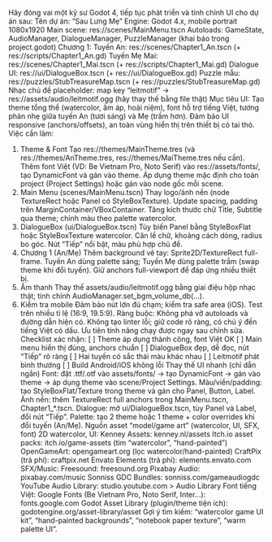 Hãy đóng vai một kỹ sư Godot 4, tiếp tục phát triển và tinh chỉnh UI cho dự án sau:
Tên dự án: “Sau Lưng Mẹ”
Engine: Godot 4.x, mobile portrait 1080x1920
Main scene: res://scenes/MainMenu.tscn
Autoloads: GameState, AudioManager, DialogueManager, PuzzleManager (khai báo trong project.godot)
Chương 1:
Tuyến An: res://scenes/Chapter1_An.tscn (+ res://scripts/Chapter1_An.gd)
Tuyến Mẹ Mai: res://scenes/Chapter1_Mai.tscn (+ res://scripts/Chapter1_Mai.gd)
Dialogue UI: res://ui/DialogueBox.tscn (+ res://ui/DialogueBox.gd)
Puzzle mẫu: res://puzzles/StubTreasureMap.tscn (+ res://puzzles/StubTreasureMap.gd)
Nhạc chủ đề placeholder: map key “leitmotif” → res://assets/audio/leitmotif.ogg (hãy thay thế bằng file thật)
Mục tiêu UI:
Tạo theme tổng thể (watercolor, ấm áp, hoài niệm), font hỗ trợ tiếng Việt, tương phản nhẹ giữa tuyến An (tươi sáng) và Mẹ (trầm hơn).
Đảm bảo UI responsive (anchors/offsets), an toàn vùng hiển thị trên thiết bị có tai thỏ.
Việc cần làm:

1. Theme & Font
   Tạo res://themes/MainTheme.tres (và res://themes/AnTheme.tres, res://themes/MaiTheme.tres nếu cần).
   Thêm font Việt (VD: Be Vietnam Pro, Noto Serif) vào res://assets/fonts/, tạo DynamicFont và gán vào theme.
   Áp dụng theme mặc định cho toàn project (Project Settings) hoặc gán vào node gốc mỗi scene.
2. Main Menu (scenes/MainMenu.tscn)
   Thay logo/ảnh nền (node TextureRect hoặc Panel có StyleBoxTexture).
   Update spacing, padding trên MarginContainer/VBoxContainer.
   Tăng kích thước chữ Title, Subtitle qua theme; chỉnh màu theo palette watercolor.
3. DialogueBox (ui/DialogueBox.tscn)
   Tùy biến Panel bằng StyleBoxFlat hoặc StyleBoxTexture watercolor.
   Căn lề chữ, khoảng cách dòng, radius bo góc.
   Nút “Tiếp” nổi bật, màu phù hợp chủ đề.
4. Chương 1 (An/Mẹ)
   Thêm background vẽ tay: Sprite2D/TextureRect full-frame.
   Tuyến An dùng palette sáng; Tuyến Mẹ dùng palette trầm (swap theme khi đổi tuyến).
   Giữ anchors full-viewport để đáp ứng nhiều thiết bị.
5. Âm thanh
   Thay thế assets/audio/leitmotif.ogg bằng giai điệu hộp nhạc thật; tinh chỉnh AudioManager.set_bgm_volume_db(...).
6. Kiểm tra mobile
   Đảm bảo nút lớn đủ chạm; kiểm tra safe area (iOS).
   Test trên nhiều tỉ lệ (16:9, 19.5:9).
   Ràng buộc:
   Không phá vỡ autoloads và đường dẫn hiện có.
   Không tạo linter lỗi; giữ code rõ ràng, có chú ý đến tiếng Việt có dấu.
   Ưu tiên tính năng chạy được ngay sau chỉnh sửa.
   Checklist xác nhận:
   [ ] Theme áp dụng thành công, font Việt OK
   [ ] Main menu hiển thị đúng, anchors chuẩn
   [ ] DialogueBox đẹp, dễ đọc, nút “Tiếp” rõ ràng
   [ ] Hai tuyến có sắc thái màu khác nhau
   [ ] Leitmotif phát bình thường
   [ ] Build Android/iOS không lỗi
   Thay thế UI nhanh (chỉ dẫn ngắn)
   Font: đặt .ttf/.otf vào assets/fonts/ → tạo DynamicFont → gán vào theme → áp dụng theme vào scene/Project Settings.
   Màu/viền/padding: tạo StyleBoxFlat/Texture trong theme và gán cho Panel, Button, Label.
   Ảnh nền: thêm TextureRect full anchors trong MainMenu.tscn, Chapter1\_\*.tscn.
   Dialogue: mở ui/DialogueBox.tscn, tùy Panel và Label, đổi nút “Tiếp”.
   Palette: tạo 2 theme hoặc 1 theme + color overrides khi đổi tuyến (An/Mẹ).
   Nguồn asset “model/game art” (watercolor, UI, SFX, font)
   2D watercolor, UI:
   Kenney Assets: kenney.nl/assets
   Itch.io asset packs: itch.io/game-assets (tìm “watercolor”, “hand-painted”)
   OpenGameArt: opengameart.org (lọc watercolor/hand-painted)
   CraftPix (trả phí): craftpix.net
   Envato Elements (trả phí): elements.envato.com
   SFX/Music:
   Freesound: freesound.org
   Pixabay Audio: pixabay.com/music
   Sonniss GDC Bundles: sonniss.com/gameaudiogdc
   YouTube Audio Library: studio.youtube.com > Audio Library
   Font tiếng Việt:
   Google Fonts (Be Vietnam Pro, Noto Serif, Inter…): fonts.google.com
   Godot Asset Library (plugin/theme tiện ích):
   godotengine.org/asset-library/asset
   Gợi ý tìm kiếm: “watercolor game UI kit”, “hand-painted backgrounds”, “notebook paper texture”, “warm palette UI”.
